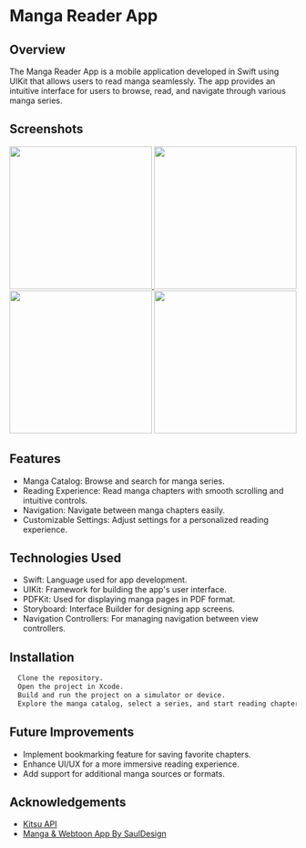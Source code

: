 # Manga Reader App

## Overview
The Manga Reader App is a mobile application developed in Swift using UIKit that allows users to read manga seamlessly. The app provides an intuitive interface for users to browse, read, and navigate through various manga series.

## Screenshots

<a href="https://imgur.com/IvD3w1L"><img src="https://i.imgur.com/8nkUy3A.png" width="250" />
<a href="https://imgur.com/IvD3w1L"><img src="https://i.imgur.com/IvD3w1L.png" width="250" /></a> <a href="https://imgur.com/S8h1mkO"><img src="https://i.imgur.com/S8h1mkO.png" width="250"/></a> <a href="https://imgur.com/0X4AeJ6"><img src="https://i.imgur.com/0X4AeJ6.png" width="250" /></a>


## Features
- Manga Catalog: Browse and search for manga series.
- Reading Experience: Read manga chapters with smooth scrolling and intuitive controls.
- Navigation: Navigate between manga chapters easily.
- Customizable Settings: Adjust settings for a personalized reading experience.



## Technologies Used
- Swift: Language used for app development.
- UIKit: Framework for building the app's user interface.
- PDFKit: Used for displaying manga pages in PDF format.
- Storyboard: Interface Builder for designing app screens.
- Navigation Controllers: For managing navigation between view controllers.

## Installation

```bash
  Clone the repository.
  Open the project in Xcode.
  Build and run the project on a simulator or device.
  Explore the manga catalog, select a series, and start reading chapters.
```
## Future Improvements
- Implement bookmarking feature for saving favorite chapters.
- Enhance UI/UX for a more immersive reading experience.
- Add support for additional manga sources or formats.
## Acknowledgements
 - [Kitsu API](https://kitsu.docs.apiary.io/#reference/groups/group-members/delete-resource)
 - [Manga & Webtoon App By SaulDesign](https://www.figma.com/community/file/1178648400060263277/manga-webtoon-app)

